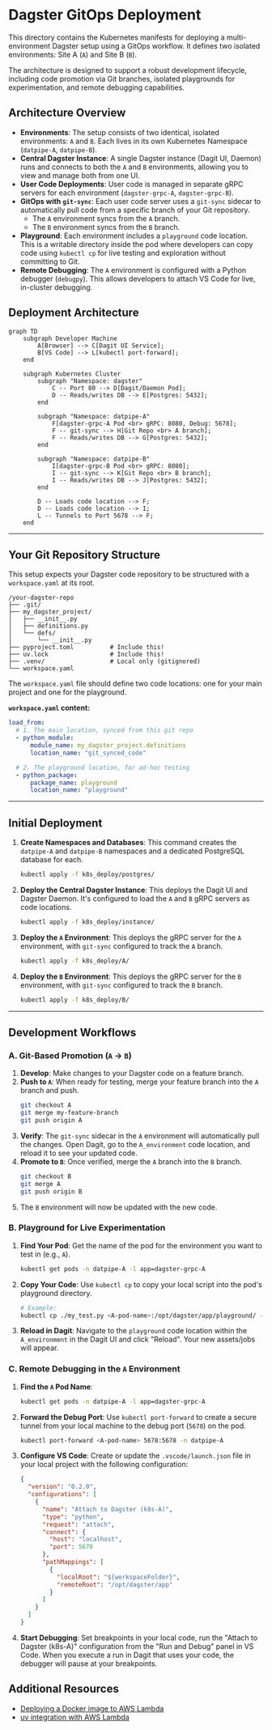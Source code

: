 # Dagster GitOps Deployment

This directory contains the Kubernetes manifests for deploying a multi-environment Dagster setup using a GitOps workflow. It defines two isolated environments: Site A (`A`) and Site B (`B`).

The architecture is designed to support a robust development lifecycle, including code promotion via Git branches, isolated playgrounds for experimentation, and remote debugging capabilities.

## Architecture Overview

- **Environments**: The setup consists of two identical, isolated environments: `A` and `B`. Each lives in its own Kubernetes Namespace (`datpipe-A`, `datpipe-B`).
- **Central Dagster Instance**: A single Dagster instance (Dagit UI, Daemon) runs and connects to both the `A` and `B` environments, allowing you to view and manage both from one UI.
- **User Code Deployments**: User code is managed in separate gRPC servers for each environment (`dagster-grpc-A`, `dagster-grpc-B`).
- **GitOps with `git-sync`**: Each user code server uses a `git-sync` sidecar to automatically pull code from a specific branch of your Git repository.
  - The `A` environment syncs from the `A` branch.
  - The `B` environment syncs from the `B` branch.
- **Playground**: Each environment includes a `playground` code location. This is a writable directory inside the pod where developers can copy code using `kubectl cp` for live testing and exploration without committing to Git.
- **Remote Debugging**: The `A` environment is configured with a Python debugger (`debugpy`). This allows developers to attach VS Code for live, in-cluster debugging.

## Deployment Architecture

```mermaid
graph TD
    subgraph Developer Machine
        A[Browser] --> C[Dagit UI Service];
        B[VS Code] --> L[kubectl port-forward];
    end

    subgraph Kubernetes Cluster
        subgraph "Namespace: dagster"
            C -- Port 80 --> D[Dagit/Daemon Pod];
            D -- Reads/writes DB --> E[Postgres: 5432];
        end

        subgraph "Namespace: datpipe-A"
            F[dagster-grpc-A Pod <br> gRPC: 8080, Debug: 5678];
            F -- git-sync --> H[Git Repo <br> A branch];
            F -- Reads/writes DB --> G[Postgres: 5432];
        end

        subgraph "Namespace: datpipe-B"
            I[dagster-grpc-B Pod <br> gRPC: 8080];
            I -- git-sync --> K[Git Repo <br> B branch];
            I -- Reads/writes DB --> J[Postgres: 5432];
        end

        D -- Loads code location --> F;
        D -- Loads code location --> I;
        L -- Tunnels to Port 5678 --> F;
    end
```

---

## Your Git Repository Structure

This setup expects your Dagster code repository to be structured with a `workspace.yaml` at its root.

```
/your-dagster-repo
├── .git/
├── my_dagster_project/
│   ├── __init__.py
│   ├── definitions.py
│   └── defs/
│       └── __init__.py
├── pyproject.toml          # Include this!
├── uv.lock                 # Include this!
├── .venv/                  # Local only (gitignored)
└── workspace.yaml
```

The `workspace.yaml` file should define two code locations: one for your main project and one for the playground.

**`workspace.yaml` content:**

```yaml
load_from:
  # 1. The main location, synced from this git repo
  - python_module:
      module_name: my_dagster_project.definitions
      location_name: "git_synced_code"

  # 2. The playground location, for ad-hoc testing
  - python_package:
      package_name: playground
      location_name: "playground"
```

---

## Initial Deployment

1.  **Create Namespaces and Databases**:
    This command creates the `datpipe-A` and `datpipe-B` namespaces and a dedicated PostgreSQL database for each.

    ```bash
    kubectl apply -f k8s_deploy/postgres/
    ```

2.  **Deploy the Central Dagster Instance**:
    This deploys the Dagit UI and Dagster Daemon. It's configured to load the `A` and `B` gRPC servers as code locations.

    ```bash
    kubectl apply -f k8s_deploy/instance/
    ```

3.  **Deploy the `A` Environment**:
    This deploys the gRPC server for the `A` environment, with `git-sync` configured to track the `A` branch.

    ```bash
    kubectl apply -f k8s_deploy/A/
    ```

4.  **Deploy the `B` Environment**:
    This deploys the gRPC server for the `B` environment, with `git-sync` configured to track the `B` branch.

    ```bash
    kubectl apply -f k8s_deploy/B/
    ```

---

## Development Workflows

### A. Git-Based Promotion (`A` -> `B`)

1.  **Develop**: Make changes to your Dagster code on a feature branch.
2.  **Push to `A`**: When ready for testing, merge your feature branch into the `A` branch and push.
    ```bash
    git checkout A
    git merge my-feature-branch
    git push origin A
    ```
3.  **Verify**: The `git-sync` sidecar in the `A` environment will automatically pull the changes. Open Dagit, go to the `A_environment` code location, and reload it to see your updated code.
4.  **Promote to `B`**: Once verified, merge the `A` branch into the `B` branch.
    ```bash
    git checkout B
    git merge A
    git push origin B
    ```
5.  The `B` environment will now be updated with the new code.

### B. Playground for Live Experimentation

1.  **Find Your Pod**: Get the name of the pod for the environment you want to test in (e.g., `A`).

    ```bash
    kubectl get pods -n datpipe-A -l app=dagster-grpc-A
    ```

2.  **Copy Your Code**: Use `kubectl cp` to copy your local script into the pod's playground directory.

    ```bash
    # Example:
    kubectl cp ./my_test.py <A-pod-name>:/opt/dagster/app/playground/ -n datpipe-A
    ```

3.  **Reload in Dagit**: Navigate to the `playground` code location within the `A_environment` in the Dagit UI and click "Reload". Your new assets/jobs will appear.

### C. Remote Debugging in the `A` Environment

1.  **Find the `A` Pod Name**:

    ```bash
    kubectl get pods -n datpipe-A -l app=dagster-grpc-A
    ```

2.  **Forward the Debug Port**: Use `kubectl port-forward` to create a secure tunnel from your local machine to the debug port (`5678`) on the pod.

    ```bash
    kubectl port-forward <A-pod-name> 5678:5678 -n datpipe-A
    ```

3.  **Configure VS Code**: Create or update the `.vscode/launch.json` file in your local project with the following configuration:

    ```json
    {
      "version": "0.2.0",
      "configurations": [
        {
          "name": "Attach to Dagster (k8s-A)",
          "type": "python",
          "request": "attach",
          "connect": {
            "host": "localhost",
            "port": 5678
          },
          "pathMappings": [
            {
              "localRoot": "${workspaceFolder}",
              "remoteRoot": "/opt/dagster/app"
            }
          ]
        }
      ]
    }
    ```

4.  **Start Debugging**: Set breakpoints in your local code, run the "Attach to Dagster (k8s-A)" configuration from the "Run and Debug" panel in VS Code. When you execute a run in Dagit that uses your code, the debugger will pause at your breakpoints.

## Additional Resources

- [Deploying a Docker image to AWS Lambda](https://docs.astral.sh/uv/guides/integration/aws-lambda/#deploying-a-docker-image)
- [uv integration with AWS Lambda](https://docs.astral.sh/uv/guides/integration/aws-lambda/)
